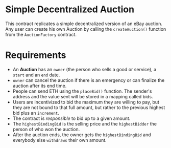 # Simple Decentralized Auction

This contract replicates a simple decentralized version of an eBay auction. Any user can create his own Auction by calling the `createAuction()` function from the `AuctionFactory` contract.

# Requirements

- An **Auction** has an `owner` (the person who sells a good or service), a `start` and an `end` date. 
- `owner` can cancel the auction if there is an emergency or can finalize the auction after its end time.
- People can send ETH using the `placeBid()` function. The sender's address and the value sent will be stored in a mapping called bids.
- Users are incentivized to bid the maximum they are willing to pay, but they are not bound to that full amount, but rather to the previous highest bid plus an `increment`. 
- The contract is *responsible* to bid up to a given amount.
- The `highestBindingBid` is the selling price and the `highestBidder` the person of who won the auction.
- After the auction ends, the owner gets the `highestBindingBid` and everybody else `withdraws` their own amount.
